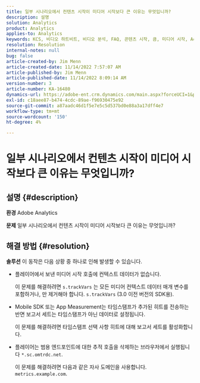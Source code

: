 ```yaml
---
title: 일부 시나리오에서 컨텐츠 시작이 미디어 시작보다 큰 이유는 무엇입니까?
description: 설명
solution: Analytics
product: Analytics
applies-to: Analytics
keywords: KCS, 비디오 하트비트, 비디오 분석, FAQ, 콘텐츠 시작, 큼, 미디어 시작, Adobe Analytics
resolution: Resolution
internal-notes: null
bug: false
article-created-by: Jim Menn
article-created-date: 11/14/2022 7:57:07 AM
article-published-by: Jim Menn
article-published-date: 11/14/2022 8:09:14 AM
version-number: 3
article-number: KA-16480
dynamics-url: https://adobe-ent.crm.dynamics.com/main.aspx?forceUCI=1&pagetype=entityrecord&etn=knowledgearticle&id=f2f8c0e9-f163-ed11-9561-6045bd006b4b
exl-id: c18aee87-b474-4cdc-89ae-f96930475e92
source-git-commit: a87aadc46d1f5e7e5c5d537bd0e88a3a17dff4e7
workflow-type: tm+mt
source-wordcount: '150'
ht-degree: 4%

---
```


# 일부 시나리오에서 컨텐츠 시작이 미디어 시작보다 큰 이유는 무엇입니까?

## 설명 {#description}


<b>환경</b>
Adobe Analytics

<b>문제</b>
일부 시나리오에서 컨텐츠 시작이 미디어 시작보다 큰 이유는 무엇입니까?


## 해결 방법 {#resolution}


<b>솔루션</b>
이 동작은 다음 상황 중 하나로 인해 발생할 수 있습니다.

- 플레이어에서 보낸 미디어 시작 호출에 컨텍스트 데이터가 없습니다.

  이 문제를 해결하려면 `s.trackVars` 는 모든 미디어 컨텍스트 데이터 매개 변수를 포함하거나, 만 제거해야 합니다. `s.trackVars` (3.0 이전 버전의 SDK용).
- Mobile SDK 또는 App Measurement는 타임스탬프가 추가된 히트를 전송하는 반면 보고서 세트는 타임스탬프가 아닌 데이터로 설정됩니다.

  이 문제를 해결하려면 타임스탬프 선택 사항 히트에 대해 보고서 세트를 활성화합니다.
- 플레이어는 범용 엔드포인트에 대한 추적 호출을 삭제하는 브라우저에서 실행됩니다 `*.sc.omtrdc.net`.

  이 문제를 해결하려면 다음과 같은 자사 도메인을 사용합니다. `metrics.example.com`.
